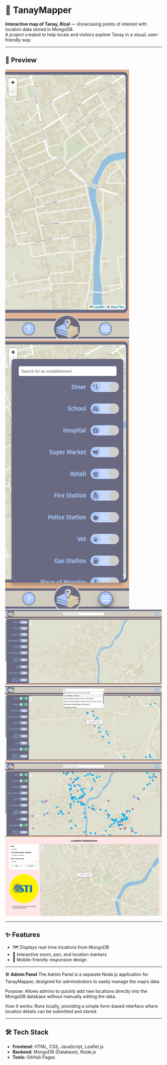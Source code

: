 # **🐝 TanayMapper**

**Interactive map of Tanay, Rizal** — showcasing points of interest with location data stored in MongoDB.  
A project created to help locals and visitors explore Tanay in a visual, user-friendly way.

---

## 🌼 **Preview**
![TanayMapper Home Page Mobile View](Screenshots/MobileHome.png)  
![TanayMapper Tab Mobile View](Screenshots/MobileTab.png)
![TanayMapper Home Page Web View](Screenshots/No%20Icons.png)
![TanayMapper Search Tab Web View](Screenshots/Search%20Bar.png)
![TanayMapper With Icons View](Screenshots/With%20Icons.png)
![TanayMapper Admin Panel](Screenshots/AdminPanel.png)

---

## ✨ **Features**
- 🗺️ Displays real-time locations from MongoDB
- 📍 Interactive zoom, pan, and location markers
- 📱 Mobile-friendly responsive design

---

🛠 **Admin Panel**
The Admin Panel is a separate Node.js application for TanayMapper, designed for administrators to easily manage the map’s data.

Purpose: Allows admins to quickly add new locations directly into the MongoDB database without manually editing the data.

How it works: Runs locally, providing a simple form-based interface where location details can be submitted and stored.

---

## 🛠 **Tech Stack**
- **Frontend:** HTML, CSS, JavaScript, Leaflet.js  
- **Backend:** MongoDB (Database), Node.js
- **Tools:** GitHub Pages
